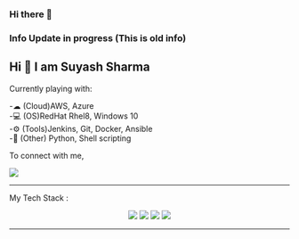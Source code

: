 ### Hi there 👋

### Info Update in progress (This is old info)

## Hi 👋 I am Suyash Sharma

Currently playing with:


-☁  (Cloud)AWS, Azure <br>
-💻 (OS)RedHat Rhel8, Windows 10 <br>
-⚙  (Tools)Jenkins, Git, Docker, Ansible <br>
-🐙 (Other) Python, Shell scripting <br>


To connect with me,

<p align = "center">



[<img src="https://img.shields.io/badge/linkedin-%230077B5.svg?&style=for-the-badge&logo=linkedin&logoColor=white" />](https://www.linkedin.com/in/sharmaji-dev/)

</p>

---

My Tech Stack :<p align = "center">
  <img src="https://img.shields.io/badge/python%20-%2314354C.svg?&style=for-the-badge&logo=python&logoColor=white"/> 
  <img src="https://img.shields.io/badge/linux-%23000000.svg?&style=for-the-badge&logo=linux&logoColor=white"/> 
  <img src="https://img.shields.io/badge/git%20-%23F05033.svg?&style=for-the-badge&logo=git&logoColor=white"/> 
  <img src="https://img.shields.io/badge/AWS%20-%23FF9900.svg?&style=for-the-badge&logo=amazon-aws&logoColor=white"/> 
</p>

---

